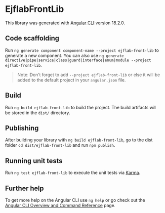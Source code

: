 # EjflabFrontLib

This library was generated with [Angular CLI](https://github.com/angular/angular-cli) version 18.2.0.

## Code scaffolding

Run `ng generate component component-name --project ejflab-front-lib` to generate a new component. You can also use `ng generate directive|pipe|service|class|guard|interface|enum|module --project ejflab-front-lib`.
> Note: Don't forget to add `--project ejflab-front-lib` or else it will be added to the default project in your `angular.json` file. 

## Build

Run `ng build ejflab-front-lib` to build the project. The build artifacts will be stored in the `dist/` directory.

## Publishing

After building your library with `ng build ejflab-front-lib`, go to the dist folder `cd dist/ejflab-front-lib` and run `npm publish`.

## Running unit tests

Run `ng test ejflab-front-lib` to execute the unit tests via [Karma](https://karma-runner.github.io).

## Further help

To get more help on the Angular CLI use `ng help` or go check out the [Angular CLI Overview and Command Reference](https://angular.dev/tools/cli) page.
